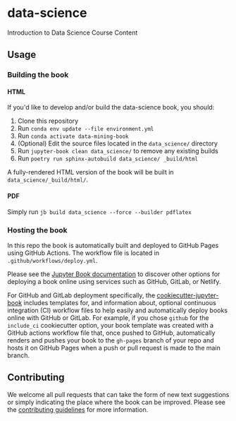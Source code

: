 # data-science

Introduction to Data Science Course Content

## Usage

### Building the book

#### HTML 
If you'd like to develop and/or build the data-science book, you should:

1. Clone this repository
2. Run `conda env update --file environment.yml`
3. Run `conda activate data-mining-book`
4. (Optional) Edit the source files located in the `data_science/` directory
5. Run `jupyter-book clean data_science/` to remove any existing builds
6. Run `poetry run sphinx-autobuild data_science/ _build/html`

A fully-rendered HTML version of the book will be built in `data_science/_build/html/`.

#### PDF 

Simply run `jb build data_science --force --builder pdflatex`
   
### Hosting the book

In this repo the book is automatically built and deployed to GitHub Pages using GitHub Actions. The workflow file is located in `.github/workflows/deploy.yml`.

Please see the [Jupyter Book documentation](https://jupyterbook.org/publish/web.html) to discover other options for deploying a book online using services such as GitHub, GitLab, or Netlify.

For GitHub and GitLab deployment specifically, the [cookiecutter-jupyter-book](https://github.com/executablebooks/cookiecutter-jupyter-book) includes templates for, and information about, optional continuous integration (CI) workflow files to help easily and automatically deploy books online with GitHub or GitLab. For example, if you chose `github` for the `include_ci` cookiecutter option, your book template was created with a GitHub actions workflow file that, once pushed to GitHub, automatically renders and pushes your book to the `gh-pages` branch of your repo and hosts it on GitHub Pages when a push or pull request is made to the main branch.


## Contributing

We welcome all pull requests that can take the form of new text suggestions or simply indicating the place where the book can be improved. Please see the [contributing guidelines](CONTRIBUTING.md) for more information.